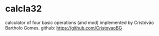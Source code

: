 # calcIa32
calculator of four basic operations (and mod) implemented by Cristóvão Bartholo Gomes.
github: https://github.com/CristovaoBG
